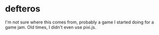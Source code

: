 defteros
========

I'm not sure where this comes from, probably a game I started doing for a game jam. Old times, I didn't even use pixi.js.
